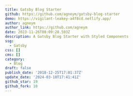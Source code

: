 ```yaml
---
title: Gatsby Blog Starter
github: https://github.com/agneym/gatsby-blog-starter
demo: https://vigilant-leakey-a4f8cd.netlify.app/
author: agneym
author_link: https://github.com/agneym
date: 2023-11-26T08:09:28.593Z
description: A Gatsby Blog Starter with Styled Components
ssg:
  - Gatsby
css: []
cms: []
category:
  - Blog
draft: false
publish_date: '2018-12-25T17:01:37Z'
update_date: '2024-03-18T17:41:41Z'
github_star: 19
github_fork: 10
---
```

